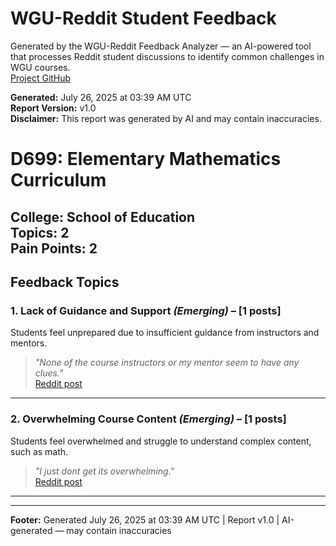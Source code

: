 # WGU-Reddit Student Feedback

Generated by the WGU-Reddit Feedback Analyzer — an AI-powered tool that processes Reddit student discussions to identify common challenges in WGU courses.  
[Project GitHub](https://wgudataninja.github.io/wgu-reddit-monitoring-pipeline/)

**Generated:** July 26, 2025 at 03:39 AM UTC  
**Report Version:** v1.0  
**Disclaimer:** This report was generated by AI and may contain inaccuracies.  
# D699: Elementary Mathematics Curriculum
**College:** School of Education  
**Topics:** 2  
**Pain Points:** 2  
---
## Feedback Topics
### 1. Lack of Guidance and Support _(Emerging)_ – [1 posts]
Students feel unprepared due to insufficient guidance from instructors and mentors.  
> _"None of the course instructors or my mentor seem to have any clues."_  
> [Reddit post](https://reddit.com/comments/1kt7t2j)  
---
### 2. Overwhelming Course Content _(Emerging)_ – [1 posts]
Students feel overwhelmed and struggle to understand complex content, such as math.  
> _"I just dont get its overwhelming."_  
> [Reddit post](https://reddit.com/comments/1l7k2ax)  
---
---
**Footer:** Generated July 26, 2025 at 03:39 AM UTC | Report v1.0 | AI-generated — may contain inaccuracies  